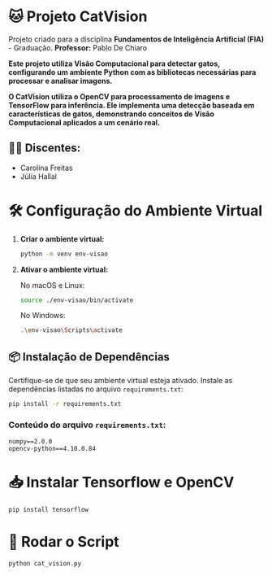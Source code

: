# 🐱 Projeto CatVision  
Projeto criado para a disciplina **Fundamentos de Inteligência Artificial (FIA)** - Graduação. **Professor:** Pablo De Chiaro

**Este projeto utiliza Visão Computacional para detectar gatos, configurando um ambiente Python com as bibliotecas necessárias para processar e analisar imagens.**

**O CatVision utiliza o OpenCV para processamento de imagens e TensorFlow para inferência. Ele implementa uma detecção baseada em características de gatos, demonstrando conceitos de Visão Computacional aplicados a um cenário real.**

## 👩‍🎓 **Discentes:**  
- Carolina Freitas  
- Júlia Hallal  

# 🛠️ **Configuração do Ambiente Virtual**  
1. **Criar o ambiente virtual:**  

   ```bash  
   python -m venv env-visao  
   ```

2. **Ativar o ambiente virtual:**

   No macOS e Linux:

   ```bash
   source ./env-visao/bin/activate
   ```

   No Windows:

   ```bash
   .\env-visao\Scripts\activate
   ```

## 📦 Instalação de Dependências
Certifique-se de que seu ambiente virtual esteja ativado. Instale as dependências listadas no arquivo `requirements.txt`:

```bash
pip install -r requirements.txt
```

### Conteúdo do arquivo `requirements.txt`:
```text
numpy==2.0.0
opencv-python==4.10.0.84
```

# 📥 Instalar Tensorflow e OpenCV
``pip install tensorflow``

# 🚀 Rodar o Script
``python cat_vision.py``
